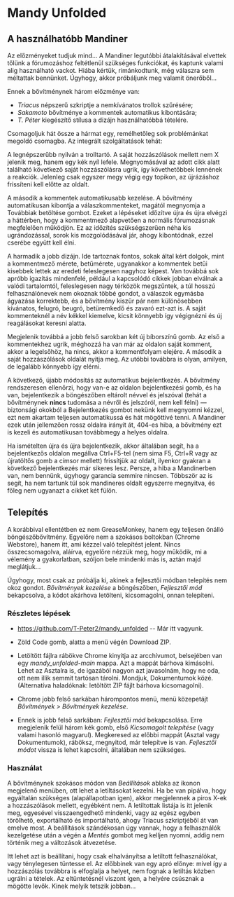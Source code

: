 # Mandy Unfolded

## A használhatóbb Mandiner

Az előzményeket tudjuk mind... A Mandiner legutóbbi átalakításával elvettek tőlünk a fórumozáshoz feltétlenül szükséges funkciókat, és kaptunk valami alig használható vackot. Hiába kértük, rimánkodtunk, még válaszra sem méltattak bennünket. Úgyhogy, akkor próbáljunk meg valamit önerőből...

Ennek a bővítménynek három előzménye van:

* _Triacus_ népszerű szkriptje a nemkívánatos trollok szűrésére;
* _Sakamoto_ bővítménye a kommentek automatikus kibontására;
* _T. Péter_ kiegészítő stílusa a dizájn használhatóbbá tételére.

Csomagoljuk hát össze a hármat egy, remélhetőleg sok problémánkat megoldó csomagba. Az integrált szolgáltatások tehát:

A legnépszerűbb nyilván a trolltartó. A saját hozzászólások mellett nem X jelenik meg, hanem egy kék nyíl lefele. Megnyomásával az adott cikk alatt található következő saját hozzászólásra ugrik, így követhetőbbek lennének a reakciók. Jelenleg csak egyszer megy végig egy topikon, az újrázáshoz frissíteni kell előtte az oldalt.

A második a kommentek automatikusabb kezelése. A bővítmény automatikusan kibontja a válaszkommenteket, magától megnyomja a Továbbiak betöltése gombot. Ezeket a lépéseket időzítve újra és újra elvégzi a háttérben, hogy a kommentmező alapvetően a normális fórumozásnak megfelelően működjön. Ez az időzítés szükségszerűen néha kis ugrándozással, sorok kis mozgolódásával jár, ahogy kibontódnak, ezzel cserébe együtt kell élni.

A harmadik a jobb dizájn. Ide tartoznak fontos, sokak által kért dolgok, mint a kommentmező mérete, betűmérete, ugyanakkor a kommentek betűi kisebbek lettek az eredeti feleslegesen nagyhoz képest. Van továbbá sok apróbb igazítás mindenfelé, például a kapcsolódó cikkek jobban elválnak a valódi tartalomtól, feleslegesen nagy térközök megszűntek, a túl hosszú felhasználónevek nem okoznak többé gondot, a válaszok egymásba ágyazása korrektebb, és a bővítmény kiszűr pár nem különösebben kívánatos, felugró, beugró, betüremkedő és zavaró ezt-azt is. A saját kommenteknél a név kékkel kiemelve, kicsit könnyebb így végignézni és új reagálásokat keresni alatta.

Megjelenik továbbá a jobb felső sarokban két új bíborszínű gomb. Az első a kommentekhez ugrik, méghozzá ha van már az oldalon saját komment, akkor a legelsőhöz, ha nincs, akkor a kommentfolyam elejére. A második a saját hozzászólások oldalát nyitja meg. Az utóbbi továbbra is olyan, amilyen, de legalább könnyebb így elérni.

A következő, újabb módosítás az automatikus bejelentkezés. A bővítmény rendszeresen ellenőrzi, hogy van-e az oldalon bejelentkezési gomb, és ha van, bejelentkezik a böngészőben eltárolt
névvel és jelszóval (tehát a bővítménynek **nincs** tudomása a névről és jelszóról, nem kell félni) — biztonsági okokból a Bejelentkezés gombot nekünk kell megnyomni kézzel, ezt nem akartam
teljesen automatikussá és hát mögöttivé tenni. A Mandiner ezek után jellemzően rossz oldalra irányít át, 404-es hiba, a bővítmény ezt is kezeli és automatikusan továbbmegy a helyes oldalra.

Ha ismételten újra és újra bejelentkezik, akkor általában segít, ha a bejelentkezős oldalon megállva Ctrl+F5-tel (nem sima F5, Ctrl+R vagy az újratöltős gomb a címsor mellett) frissítjük az oldalt,
ilyenkor gyakran  a következő bejelentkezés már sikeres lesz. Persze, a hiba a Mandinerben van, nem bennünk, úgyhogy garancia semmire nincsen. Többször az is segít, ha nem tartunk túl sok mandineres
oldalt egyszerre megnyitva, és főleg nem ugyanazt a cikket két fülön.

## Telepítés

A korábbival ellentétben ez nem GreaseMonkey, hanem egy teljesen önálló böngészőbővítmény. Egyelőre nem a szokásos boltokban (Chrome Webstore), hanem itt, ami kézzel való telepítést jelent. Nincs összecsomagolva, aláírva, egyelőre nézzük meg, hogy működik, mi a vélemény a gyakorlatban, szóljon bele mindenki más is, aztán majd meglátjuk...

Úgyhogy, most csak az próbálja ki, akinek a fejlesztői módban telepítés nem okoz gondot. *Bővítmények kezelése* a böngészőben, *Fejlesztői mód* bekapcsolva, a kódot akárhova letölteni, kicsomagolni, onnan telepíteni.

### Részletes lépések

* https://github.com/T-Peter2/mandy_unfolded -- Már itt vagyunk.

* Zöld Code gomb, alatta a menü végén Download ZIP.

* Letöltött fájlra rábökve Chrome kinyitja az arcchívumot, belsejében van egy *mandy_unfolded-main* mappa. Azt a mappát bárhova kimásolni. Lehet az Asztalra is, de igazából nagyon azt javasolnám, hogy ne oda, ott nem illik semmit tartósan tárolni. Mondjuk, Dokumentumok közé. (Alternatíva haladóknak: letöltött ZIP fájlt bárhova kicsomagolni).

* Chrome jobb felső sarkában hárompontos menü, menü közepetájt *Bővítmények > Bővítmények kezelése*.

* Ennek is jobb felső sarkában: *Fejlesztői mód* bekapcsolása. Erre megjelenik felül három kék gomb, első *Kicsomagolt telepítése* (vagy valami hasonló magyarul). Megkeresed az előbbi mappát (Asztal vagy Dokumentumok), ráböksz, megnyitod, már telepítve is van. *Fejlesztői módot* vissza is lehet kapcsolni, általában nem szükséges.

### Használat

A bővítménynek szokásos módon van *Beállítások* ablaka az ikonon megjelenő menüben, ott lehet a letiltásokat kezelni. Ha be van pipálva, hogy egyáltalán szükséges (alapállapotban igen), akkor megjelennek a piros X-ek a hozzászólások mellett, egyébként nem. A letiltottak listája is itt jelenik meg, egyesével visszaengedhető mindenki, vagy az egész egyben törölhető, exportálható és importálható, ahogy Triacus szkriptjéből át van emelve most. A beállítások szándékosan úgy vannak, hogy a felhasználók kezelgetése után a végén a *Mentés* gombot meg kelljen nyomni, addig nem történik meg a változások átvezetése.

Itt lehet azt is beállítani, hogy csak elhalványítsa a letiltott felhasználókat, vagy ténylegesen tüntesse el. Az előbbinek van egy apró előnye: mivel így a hozzászólás továbbra is elfoglalja a helyet, nem fognak a letiltás közben ugrálni a tételek. Az eltüntetésnél viszont igen, a helyére csúsznak a mögötte levők. Kinek melyik tetszik jobban...
